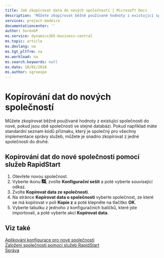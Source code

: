 ```yaml
---
title: Jak zkopírovat data do nových společností | Microsoft Docs
description: 'Můžete zkopírovat běžně používané hodnoty z existující společnosti do nové, pokud jsou obě společnosti ve stejné databázi. Pokud například máte standardní seznam kódů příznaku, který je společný pro všechny implementace správy služeb, můžete je snadno zkopírovat z jedné společnosti do druhé.'
services: project-madeira
documentationcenter: ''
author: SorenGP
ms.service: dynamics365-business-central
ms.topic: article
ms.devlang: na
ms.tgt_pltfrm: na
ms.workload: na
ms.search.keywords: null
ms.date: 10/01/2018
ms.author: sgroespe
---
```

# <a name="copy-data-to-new-companies"></a>Kopírování dat do nových společností
Můžete zkopírovat běžně používané hodnoty z existující společnosti do nové, pokud jsou obě společnosti ve stejné databázi. Pokud například máte standardní seznam kódů příznaku, který je společný pro všechny implementace správy služeb, můžete je snadno zkopírovat z jedné společnosti do druhé.  

## <a name="to-copy-data-to-a-new-company-using-rapidstart-services"></a>Kopírování dat do nové společnosti pomocí služeb RapidStart  
1. Otevřete novou společnost.  
2. Vyberte ikonu ![Žárovka, která otevře funkci Řekněte mi](media/ui-search/search_small.png "Řekněte mi, co chcete dělat"), zvolte **Konfigurační sešit** a poté vyberte související odkaz.  
3. Zvolte **Kopírovat data ze společnosti**.  
4. Na stránce **Kopírovat data o společnosti** vyberte společnost, ze které se má kopírovat v poli **Kopie z** a poté klepněte na tlačítko **OK**.  
5. Vyberte tabulku z jednoho z konfiguračních balíčků, které jste importovali, a poté vyberte akci **Kopírovat data**.

## <a name="see-also"></a>Viz také
[Aplikování konfigurace pro nové společnosti](admin-apply-configuration-to-new-companies.md)  
[Založení společnosti pomocí služeb RapidStart](admin-set-up-a-company-with-rapidstart.md)  
[Správa](admin-setup-and-administration.md)
